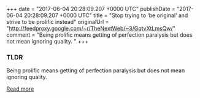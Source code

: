 +++
date = "2017-06-04 20:28:09.207 +0000 UTC"
publishDate = "2017-06-04 20:28:09.207 +0000 UTC"
title = "Stop trying to ‘be original’ and strive to be prolific instead"
originalUrl = "http://feedproxy.google.com/~r/TheNextWeb/~3/GqtvXtLmsQw/"
comment = "Being prolific means getting of perfection paralysis but does not mean ignoring quality. "
+++

### TLDR

Being prolific means getting of perfection paralysis but does not mean ignoring quality. 

[Read more](http://feedproxy.google.com/~r/TheNextWeb/~3/GqtvXtLmsQw/)
